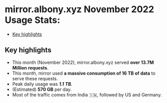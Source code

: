 # mirror.albony.xyz November 2022 Usage Stats:
- [Key highlights](#key-highlights)

## Key highlights
- This month (November 2022), mirror.albony.xyz served **over 13.7M Million requests**. 
- This month, mirror used **a massive consumption of 16 TB of data** to serve these requests.
- Peak daily usage was ***1.1 TB.*** 
- (Estimated) **570 GB** per day.
- Most of the traffic comes from India 🇮🇳, followed by US and Germany.



